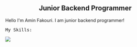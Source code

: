<div align='center'>
  <h2>Junior Backend Programmer</h2>
</div>
<div>
  <p>Hello I'm Amin Fakouri. I am junior backend programmer!</p>
</dib>
<pre>My Skills:</pre>
<img src='https://skillicons.dev/icons?i=laravel,js,html,css,alpinejs,php,tailwind,bootstrap&perline=4'/>

